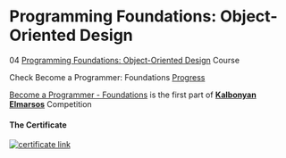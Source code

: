 # Programming Foundations: Object-Oriented Design

04 [Programming Foundations: Object-Oriented Design](https://www.linkedin.com/learning/programming-foundations-object-oriented-design-3) Course

Check Become a Programmer: Foundations [Progress](https://github.com/hosamation/Become-a-Programmer-Foundations) 

[Become a Programmer - Foundations][1] is the first part of **[Kalbonyan Elmarsos][2]** Competition

#### The Certificate
[![certificate link](https://media-exp1.licdn.com/dms/image/C561FAQGCIjH473N8OA/feedshare-document-cover-images_1280/0/1650210023995?e=2147483647&v=beta&t=8_MxjOOeNZOQY1wn0G8qJZy6vER917W43e8nIeaJO5I)](https://www.linkedin.com/learning/certificates/c80098aae4b0e79016fae031736ab29ad7be298584b1c51878b1e4b47f715043?trk=share_certificate)

[1]: https://www.linkedin.com/learning/paths/become-a-programmer-foundations

[2]: https://www.linkedin.com/company/%D9%83%D8%A7%D9%84%D8%A8%D9%86%D9%8A%D8%A7%D9%86-%D8%A7%D9%84%D9%85%D8%B1%D8%B5%D9%88%D8%B5/